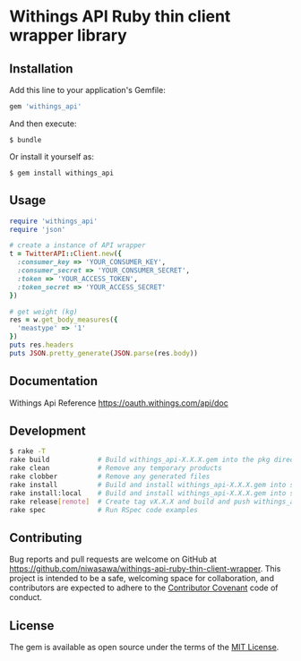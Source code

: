 # Withings API Ruby thin client wrapper library

## Installation

Add this line to your application's Gemfile:

```ruby
gem 'withings_api'
```

And then execute:

    $ bundle

Or install it yourself as:

    $ gem install withings_api

## Usage

```ruby
require 'withings_api'
require 'json'

# create a instance of API wrapper
t = TwitterAPI::Client.new({
  :consumer_key => 'YOUR_CONSUMER_KEY',
  :consumer_secret => 'YOUR_CONSUMER_SECRET',
  :token => 'YOUR_ACCESS_TOKEN',
  :token_secret => 'YOUR_ACCESS_SECRET'
})

# get weight (kg)
res = w.get_body_measures({
  'meastype' => '1'
})
puts res.headers
puts JSON.pretty_generate(JSON.parse(res.body))
```

## Documentation

Withings Api Reference
https://oauth.withings.com/api/doc

## Development

```sh
$ rake -T
rake build            # Build withings_api-X.X.X.gem into the pkg directory
rake clean            # Remove any temporary products
rake clobber          # Remove any generated files
rake install          # Build and install withings_api-X.X.X.gem into system gems
rake install:local    # Build and install withings_api-X.X.X.gem into system gems without network access
rake release[remote]  # Create tag vX.X.X and build and push withings_api-X.X.X.gem to Rubygems
rake spec             # Run RSpec code examples
```

## Contributing

Bug reports and pull requests are welcome on GitHub at https://github.com/niwasawa/withings-api-ruby-thin-client-wrapper. This project is intended to be a safe, welcoming space for collaboration, and contributors are expected to adhere to the [Contributor Covenant](http://contributor-covenant.org) code of conduct.


## License

The gem is available as open source under the terms of the [MIT License](http://opensource.org/licenses/MIT).

